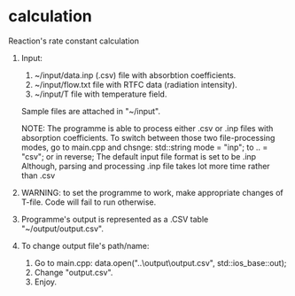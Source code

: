 # calculation
  Reaction's rate constant calculation
 
 1. Input:
 	1. ~/input/data.inp (.csv) file with absorbtion coefficients.
	2. ~/input/flow.txt file with RTFC data (radiation intensity).
	3. ~/input/T file with temperature field.
	
    Sample files are attached in "~/input".
    
    NOTE: The programme is able to process either .csv or .inp files with absorption coefficients.
    	  To switch between those two file-processing modes, go to main.cpp and chsnge:
	  	std::string mode = "inp"; to .. = "csv"; or in reverse;
	  The default input file format is set to be .inp
	  Although, parsing and processing .inp file takes lot more time rather than .csv
 
 2. WARNING: to set the programme to work, make appropriate changes of T-file. Code will fail to run otherwise.

 3. Programme's output is represented as a .CSV table "~/output/output.csv".

 5. To change output file's path/name:
	1. Go to main.cpp:
		data.open("..\\output\\output.csv", std::ios_base::out);
	2. Change "output.csv".
	3. Enjoy.
	
